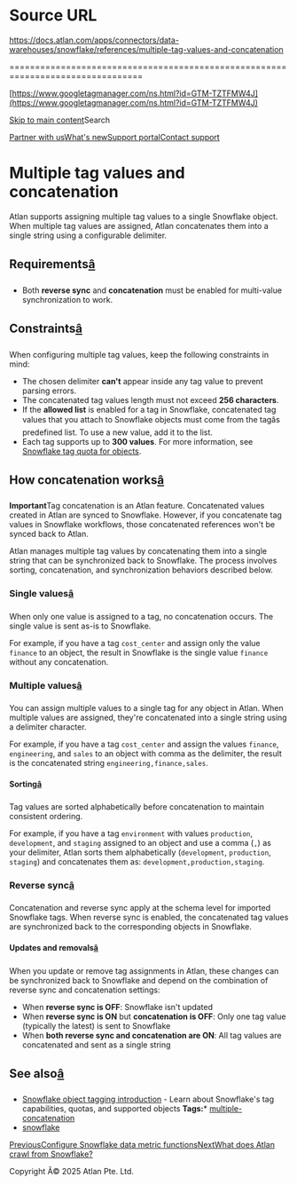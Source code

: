 # Source URL
https://docs.atlan.com/apps/connectors/data-warehouses/snowflake/references/multiple-tag-values-and-concatenation

================================================================================

<!--
canonical: https://docs.atlan.com/apps/connectors/data-warehouses/snowflake/references/multiple-tag-values-and-concatenation
link-alternate: https://docs.atlan.com/apps/connectors/data-warehouses/snowflake/references/multiple-tag-values-and-concatenation
meta-description: Learn how Atlan handles multiple tag values for Snowflake objects, including concatenation, sorting, and reverse synchronization.
meta-docsearch:docusaurus_tag: docs-default-current
meta-docsearch:language: en
meta-docsearch:version: current
meta-docusaurus_locale: en
meta-docusaurus_tag: docs-default-current
meta-docusaurus_version: current
meta-generator: Docusaurus v3.8.1
meta-og-description: Learn how Atlan handles multiple tag values for Snowflake objects, including concatenation, sorting, and reverse synchronization.
meta-og-locale: en
meta-og-title: Multiple tag values and concatenation | Atlan Documentation
meta-og-url: https://docs.atlan.com/apps/connectors/data-warehouses/snowflake/references/multiple-tag-values-and-concatenation
meta-twitter:card: summary_large_image
meta-viewport: width=device-width,initial-scale=1
title: Multiple tag values and concatenation | Atlan Documentation
-->

[https://www.googletagmanager.com/ns.html?id=GTM-TZTFMW4J](https://www.googletagmanager.com/ns.html?id=GTM-TZTFMW4J)

[Skip to main content](#__docusaurus_skipToContent_fallback)Search

[Partner with us](https://docs.google.com/forms/d/e/1FAIpQLScuAIhCm2GS7YFstrOjawbP8J7PUmOynQo7wI2yGCcCyEcVSw/viewform)[What's new](https://shipped.atlan.com/)[Support portal](https://atlan.zendesk.com/auth/v2/login/signin?return_to=https%3A%2F%2Fatlan.zendesk.com%2Fhc%2Fen-us&theme=hc&locale=en-us&brand_id=1900000425113&auth_origin=1900000425113%2Cfalse%2Ctrue)[Contact support](/support/submit-request)

Multiple tag values and concatenation
=====================================

Atlan supports assigning multiple tag values to a single Snowflake object. When multiple tag values are assigned, Atlan concatenates them into a single string using a configurable delimiter.

Requirements[â](#requirements "Direct link to Requirements")
--------------------------------------------------------------

* Both **reverse sync** and **concatenation** must be enabled for multi\-value synchronization to work.

Constraints[â](#constraints "Direct link to Constraints")
-----------------------------------------------------------

When configuring multiple tag values, keep the following constraints in mind:

* The chosen delimiter **can't** appear inside any tag value to prevent parsing errors.
* The concatenated tag values length must not exceed **256 characters**.
* If the **allowed list** is enabled for a tag in Snowflake, concatenated tag values that you attach to Snowflake objects must come from the tagâs predefined list. To use a new value, add it to the list.
* Each tag supports up to **300 values**. For more information, see [Snowflake tag quota for objects](https://docs.snowflake.com/en/user-guide/object-tagging/introduction#tag-quota-for-objects).

How concatenation works[â](#how-concatenation-works "Direct link to How concatenation works")
-----------------------------------------------------------------------------------------------

**Important**Tag concatenation is an Atlan feature. Concatenated values created in Atlan are synced to Snowflake. However, if you concatenate tag values in Snowflake workflows, those concatenated references won't be synced back to Atlan.

Atlan manages multiple tag values by concatenating them into a single string that can be synchronized back to Snowflake. The process involves sorting, concatenation, and synchronization behaviors described below.

### Single values[â](#single-values "Direct link to Single values")

When only one value is assigned to a tag, no concatenation occurs. The single value is sent as\-is to Snowflake.

For example, if you have a tag `cost_center` and assign only the value `finance` to an object, the result in Snowflake is the single value `finance` without any concatenation.

### Multiple values[â](#multiple-values "Direct link to Multiple values")

You can assign multiple values to a single tag for any object in Atlan. When multiple values are assigned, they're concatenated into a single string using a delimiter character.

For example, if you have a tag `cost_center` and assign the values `finance`, `engineering`, and `sales` to an object with comma as the delimiter, the result is the concatenated string `engineering,finance,sales`.

#### Sorting[â](#sorting "Direct link to Sorting")

Tag values are sorted alphabetically before concatenation to maintain consistent ordering.

For example, if you have a tag `environment` with values `production`, `development`, and `staging` assigned to an object and use a comma (`,`) as your delimiter, Atlan sorts them alphabetically (`development`, `production`, `staging`) and concatenates them as: `development,production,staging`.

### Reverse sync[â](#reverse-sync "Direct link to Reverse sync")

Concatenation and reverse sync apply at the schema level for imported Snowflake tags. When reverse sync is enabled, the concatenated tag values are synchronized back to the corresponding objects in Snowflake.

#### Updates and removals[â](#updates-and-removals "Direct link to Updates and removals")

When you update or remove tag assignments in Atlan, these changes can be synchronized back to Snowflake and depend on the combination of reverse sync and concatenation settings:

* When **reverse sync is OFF**: Snowflake isn't updated
* When **reverse sync is ON** but **concatenation is OFF**: Only one tag value (typically the latest) is sent to Snowflake
* When **both reverse sync and concatenation are ON**: All tag values are concatenated and sent as a single string

See also[â](#see-also "Direct link to See also")
--------------------------------------------------

* [Snowflake object tagging introduction](https://docs.snowflake.com/en/user-guide/object-tagging/introduction) \- Learn about Snowflake's tag capabilities, quotas, and supported objects
**Tags:*** [multiple\-concatenation](/tags/multiple-concatenation)
* [snowflake](/tags/snowflake)

[PreviousConfigure Snowflake data metric functions](/apps/connectors/data-warehouses/snowflake/how-tos/configure-snowflake-data-metric-functions)[NextWhat does Atlan crawl from Snowflake?](/apps/connectors/data-warehouses/snowflake/references/what-does-atlan-crawl-from-snowflake)

Copyright Â© 2025 Atlan Pte. Ltd.

